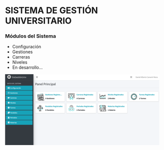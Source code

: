 # SISTEMA DE GESTIÓN UNIVERSITARIO

### Módulos del Sistema

- Configuración
- Gestiones
- Carreras
- Niveles
- En desarrollo... 

![preview img](/preview.png)